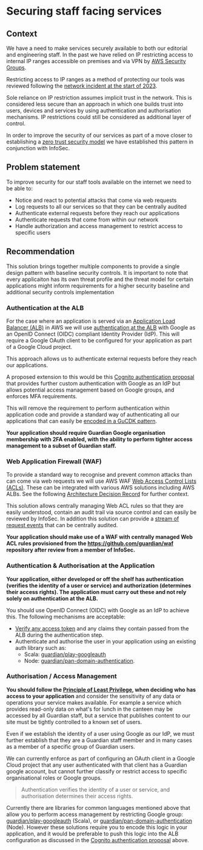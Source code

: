 # Securing staff facing services

## Context 

We have a need to make services securely available to both our editorial and engineering staff. In the past we have relied on IP restricting access to internal IP ranges accessible on premises and via VPN by [AWS Security Groups](https://docs.aws.amazon.com/managedservices/latest/userguide/about-security-groups.html).

Restricting access to IP ranges as a method of protecting our tools was reviewed following the [network incident at the start of 2023](https://www.theguardian.com/media/2022/dec/21/guardian-hit-by-serious-it-incident-believed-to-be-ransomware-attack). 

Sole reliance on IP restriction assumes implicit trust in the network. This is considered less secure than an approach in which one builds trust into users, devices and services by using authentication and authorisation mechanisms. IP restrictions could still be considered as additional layer of control.

In order to improve the security of our services as part of a move closer to establishing a [zero trust security model](https://en.wikipedia.org/wiki/Zero_trust_security_model) we have established this pattern in conjunction with InfoSec.

## Problem statement

To improve security for our staff tools available on the internet we need to be able to: 

- Notice and react to potential attacks that come via web requests
- Log requests to all our services so that they can be centrally audited
- Authenticate external requests before they reach our applications
- Authenticate requests that come from within our network
- Handle authorization and access management to restrict access to specific users

## Recommendation

This solution brings together multiple components to provide a single design pattern with baseline security controls. It is important to note that every applicaiton has its own threat profile and the threat model for certain applications might inform requirements for a higher security baseline and additional security controls implementation

### Authentication at the ALB

For the case where an application is served via an [Application Load Balancer (ALB)](https://docs.aws.amazon.com/elasticloadbalancing/latest/application/introduction.html) in AWS we will use [authentication at the ALB](https://docs.aws.amazon.com/elasticloadbalancing/latest/application/listener-authenticate-users.html) with Google as an OpenID Connect (OIDC) compliant Identity Provider (IdP). This will require a Google OAuth client to be configured for your application as part of a Google Cloud project. 

This approach allows us to authenticate external requests before they reach our applications.

A proposed extension to this would be this [Cognito authentication proposal](https://docs.google.com/document/d/1bEyL_Hn7DRs7XNyhvjvDK0PGXRzxgFzCbMcnaVyXbA0/edit#heading=h.nchxv8vlw2w5) that provides further custom authentication with Google as an IdP but allows potential access management based on Google groups, and enforces MFA requirements. 

This will remove the requirement to perform authentication within application code and provide a standard way of authenticating all our applications that can easily be [encoded in a GuCDK pattern](https://docs.google.com/document/d/1SfvjNRIzv1bNYRho7s5i_YZv6YyWadp4j9rNOqvpnJg/edit#heading=h.812bucjdpfq7).

**Your application should require Guardian Google organisation membership with 2FA enabled, with the ability to perform tighter access management to a subset of Guardian staff.**

### Web Application Firewall (WAF)

To provide a standard way to recognise and prevent common attacks than can come via web requests we will use AWS WAF [Web Access Control Lists (ACLs)](https://docs.aws.amazon.com/waf/latest/developerguide/web-acl.html). These can be integrated with various AWS solutions including AWS ALBs. See the following [Architecture Decision Record](https://github.com/guardian/waf/blob/main/adr/waf-management.md) for further context.

This solution allows centrally managing Web ACL rules so that they are easily understood, contain an audit trail via source control and can easily be reviewed by InfoSec. In addition this solution can provide a [stream of request events](https://github.com/guardian/waf/blob/bd6fa3a45e9b1892b6207cdd6e8fff27930ca40a/lib/primary-waf.ts#L62) that can be centrally audited.

**Your application should make use of a WAF with centrally managed Web ACL rules provisioned from the https://github.com/guardian/waf repository after review from a member of InfoSec.**

### Authentication & Authorisation at the Application

**Your application, either developed or off the shelf has authentication (verifies the identity of a user or service) and authorization (determines their access rights). The application must carry out these and not rely solely on authentication at the ALB.**

You should use OpenID Connect (OIDC) with Google as an IdP to achieve this. The following mechanisms are acceptable:

- [Verify any access token](https://docs.aws.amazon.com/cognito/latest/developerguide/amazon-cognito-user-pools-using-tokens-verifying-a-jwt.html) and any claims they contain passed from the ALB during the authentication step.
- Authenticate and authorise the user in your application using an existing auth library such as:
  - Scala: [guardian/play-googleauth](https://github.com/guardian/play-googleauth)
  - Node: [guardian/pan-domain-authentication](https://github.com/guardian/pan-domain-authentication/#to-verify-login-in-nodejs). 

### Authorisation / Access Management

**You should follow the [Principle of Least Privilege](https://en.wikipedia.org/wiki/Principle_of_least_privilege), when deciding who has access to your application** and consider the sensitivity of any data or operations your service makes available. For example a service which provides read-only data on what's for lunch in the canteen may be accessed by all Guardian staff, but a service that publishes content to our site must be tightly controlled to a known set of users.

Even if we establish the identity of a user using Google as our IdP, we must further establish that they are a Guardian staff member and in many cases as a member of a specific group of Guardian users.

We can currently enforce as part of configuring an OAuth client in a Google Cloud project that any user authenticated with that client has a Guardian google account, but cannot further classify or restrict access to specific organisational roles or Google groups.

> Authentication verifies the identity of a user or service, and authorisation determines their access rights.

Currently there are libraries for common languages mentioned above that allow you to perform access management by restricting Google group: [guardian/play-googleauth](https://github.com/guardian/play-googleauth) (Scala), or [guardian/pan-domain-authentication](https://github.com/guardian/pan-domain-authentication/#to-verify-login-in-nodejs) (Node).  However these solutions require you to encode this logic in your application, and it would be preferable to push this logic into the ALB configuration as discussed in the [Cognito authentication proposal](https://docs.google.com/document/d/1bEyL_Hn7DRs7XNyhvjvDK0PGXRzxgFzCbMcnaVyXbA0/edit#heading=h.nchxv8vlw2w5) above.




